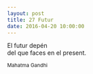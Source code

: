 ```yaml
---
layout: post
title: 27 Futur
date: 2016-04-20 10:00:00
---
```


El futur depén<br />
del que faces en el present.<br />

<small>Mahatma Gandhi</small>
